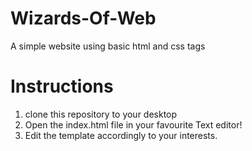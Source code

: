 # Wizards-Of-Web
A simple website using basic html and css tags

# Instructions

1. clone this repository to your desktop
2. Open the index.html file in your favourite Text editor!
3. Edit the template accordingly to your interests.
